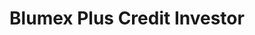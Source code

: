 ---
title: "Blumex Plus Credit Investor"
url: /san-pablo/blumex-plus-credit-investor/
shop: Leiher
---